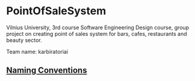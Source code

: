 # PointOfSaleSystem

Vilnius University, 3rd course Software Engineering Design course, group project on creating point of sales system for bars, cafes, restaurants and beauty sector.

Team name: karbiratoriai

## [Naming Conventions](https://github.com/ktaranov/naming-convention/blob/master/C%23%20Coding%20Standards%20and%20Naming%20Conventions.md)

